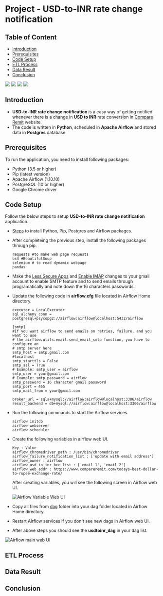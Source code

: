 # Project - USD-to-INR rate change notification

## Table of Content

- [Introduction](#introduction)
- [Prerequisites](#prerequisites)
- [Code Setup](#code-setup)
- [ETL Process](#etl-process)
- [Data Result](#data-result)
- [Conclusion](#conclusion)

![](https://img.shields.io/badge/python-3.5%20%7C%203.6%20%7C%203.7-blue) ![](https://img.shields.io/badge/Airflow-1.10.10-brightgreen) ![](https://img.shields.io/badge/Postgres-10%20%7C%2011%20%7C%2012-orange) ![](https://img.shields.io/badge/license-BSD-green)
## Introduction
-  **USD-to-INR rate change notification** is a easy way of  getting notified whenever there is a change in **USD to INR** rate conversion in [Compare Remit](https://www.compareremit.com/todays-best-dollar-to-rupee-exchange-rate/) website.
- The code is written in **Python**, scheduled in **Apache Airflow** and stored data in **Postgres** database.

## Prerequisites

To run the application, you need to install following packages:
- Python (3.5 or higher)
- Pip (latest version)
- Apache Airflow (1.10.10)
- PostgreSQL (10 or higher)
- Google Chrome driver



## Code Setup
Follow the below steps to setup **USD-to-INR rate change notification** application.
- <a href ='https://medium.com/@taufiq_ibrahim/apache-airflow-installation-on-ubuntu-ddc087482c14' > Steps</a> to install Python, Pip, Postgres and Airflow packages.
- After completeing the previous step, install the following packages through pip.
  ```
  requests #to make web page requests
  bs4 #BeautifulSoup
  selenium # to read dynamic webpage
  pandas
  ```
- Make the [Less Secure Apps](https://support.google.com/accounts/answer/6010255) and [Enable IMAP](https://support.google.com/mail/answer/7126229?hl=en) changes to your gmail account to enable SMTP feature and to send emails through programatically and note down the 16 characters passwords.

- Update the following code in **airflow.cfg** file located in Airflow Home directory.
  ```
  executor = LocalExecutor
  sql_alchemy_conn = postgresql+psycopg2://airflow:a1rflow@localhost:5432/airflow

  [smtp]
  #If you want airflow to send emails on retries, failure, and you want to use
  # the airflow.utils.email.send_email_smtp function, you have to configure an
  # smtp server here
  smtp_host = smtp.gmail.com
  #localhost
  smtp_starttls = False
  smtp_ssl = True
  # Example: smtp_user = airflow
  smtp_user = your@gmail.com
  # Example: smtp_password = airflow
  smtp_password = 16 character gmail password
  smtp_port = 465
  smtp_mail_from = your@gmail.com

  broker_url = sqla+mysql://airflow:airflow@localhost:3306/airflow
  result_backend = db+mysql://airflow:airflow@localhost:3306/airflow
  ```
- Run the following commands to start the Airflow services.
  ```
  airflow initdb
  airflow webserver
  airflow scheduler
  ```
- Create the following variables in airflow web UI.
  ```
  Key : Value
  airflow_chromedriver_path : /usr/bin/chromedriver
  airflow_failure_notification_list : ['update with email address']
  airflow_owner : airflow
  airflow_usd_to_inr_bcc_list : ['email 1', 'email 2']
  airflow_web_addr : https://www.compareremit.com/todays-best-dollar-to-rupee-exchange-rate/
  ```
  After creating variables, you will see the following screen in Airflow web UI.
  
  <img src='https://github.com/sudhakar12161/USD-to-INR/blob/master/pictures/airflow_variables.png' alt='Airflow Variable Web UI' />
  
- Copy all files from [dag](https://github.com/sudhakar12161/USD-to-INR/tree/master/dag) folder into your dag folder located in Airflow Home directory.

- Restart Airflow services if you don't see new dags in Airflow web UI.

- After above steps you should see the **usdtoinr_dag** in your dag list.
<img src='https://github.com/sudhakar12161/USD-to-INR/blob/master/pictures/airflow_main_screen.png' alt='Airflow main web UI' />



## ETL Process

## Data Result

## Conclusion

